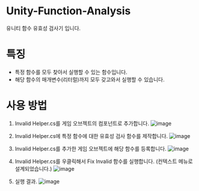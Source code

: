 # Unity-Function-Analysis
유니티 함수 유효성 검사기 입니다.

# 특징
* 특정 함수를 모두 찾아서 실행할 수 있는 함수입니다.
* 해당 함수의 매개변수(리터럴)까지 모두 갖고와서 실행할 수 있습니다.

# 사용 방법

1. Invalid Helper.cs를 게임 오브젝트의 컴포넌트로 추가합니다.
![image](https://github.com/user-attachments/assets/ed454f2c-9990-4313-9d4d-8074aced4f54)

2. Invalid Helper.cs에 특정 함수에 대한 유효성 검사 함수를 제작합니다.
![image](https://github.com/user-attachments/assets/2122ff1a-afb3-4ca4-bb66-8103ba623344)

3. Invalid Helper.cs를 추가한 게임 오브젝트에 해당 함수를 등록합니다.
![image](https://github.com/user-attachments/assets/0b0cbb71-5294-447b-b12f-9f4399d046ef)

4. Invalid Helper.cs를 우클릭해서 Fix Invalid 함수를 실행합니다. (컨텍스트 메뉴로 설계되었습니다.)
![image](https://github.com/user-attachments/assets/fe6d1082-e926-42e1-82fb-4cc0232309e5)

5. 실행 결과.
![image](https://github.com/user-attachments/assets/8506fd9c-90e6-44ec-8dde-6943ced3c19a)



